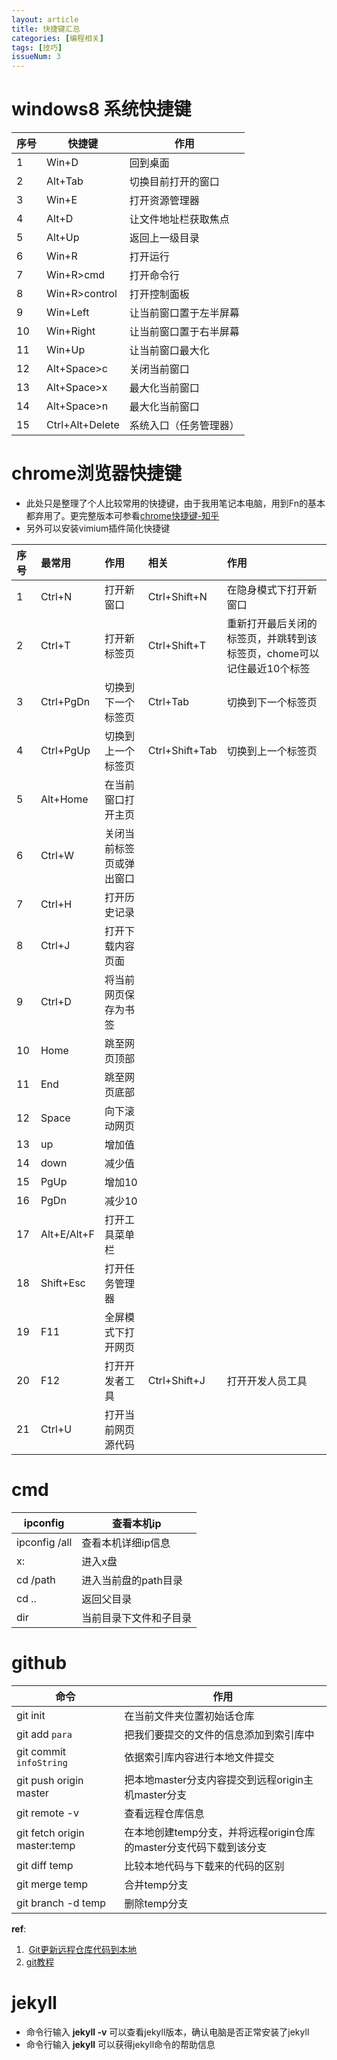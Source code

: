 ```yaml
---
layout: article
title: 快捷键汇总
categories: [编程相关]
tags: [技巧]
issueNum: 3
---
```

# windows8 系统快捷键

|序号|快捷键|作用|
|--|--|--|
|1|Win+D|回到桌面|
|2|Alt+Tab|切换目前打开的窗口|
|3|Win+E|打开资源管理器|
|4|Alt+D|让文件地址栏获取焦点|
|5|Alt+Up|返回上一级目录|
|6|Win+R|打开运行|
|7|Win+R>cmd|打开命令行|
|8|Win+R>control|打开控制面板|
|9|Win+Left|让当前窗口置于左半屏幕|
|10|Win+Right|让当前窗口置于右半屏幕|
|11|Win+Up|让当前窗口最大化|
|12|Alt+Space>c|关闭当前窗口|
|13|Alt+Space>x|最大化当前窗口|
|14|Alt+Space>n|最大化当前窗口|
|15|Ctrl+Alt+Delete|系统入口（任务管理器）|  

# chrome浏览器快捷键
- 此处只是整理了个人比较常用的快捷键，由于我用笔记本电脑，用到Fn的基本都弃用了。更完整版本可参看[chrome快捷键-知乎](https://www.zhihu.com/question/19555789)
- 另外可以安装vimium插件简化快捷键

|序号|最常用|作用|相关|作用|
|:-|:-|:-|:-|:-|
|1|Ctrl+N|打开新窗口|Ctrl+Shift+N|在隐身模式下打开新窗口|
|2|Ctrl+T|打开新标签页|Ctrl+Shift+T|重新打开最后关闭的标签页，并跳转到该标签页，chome可以记住最近10个标签|
|3|Ctrl+PgDn|切换到下一个标签页|Ctrl+Tab|切换到下一个标签页|
|4|Ctrl+PgUp |切换到上一个标签页 |Ctrl+Shift+Tab |切换到上一个标签页 |
|5  |Alt+Home |在当前窗口打开主页 | | |
|6  |Ctrl+W |关闭当前标签页或弹出窗口 | | |
|7  |Ctrl+H |打开历史记录 | | |
|8  |Ctrl+J |打开下载内容页面 | | |
|9  |Ctrl+D |将当前网页保存为书签 | | |
|10 |Home |跳至网页顶部 | | |
|11 |End |跳至网页底部 | | |
|12 |Space |向下滚动网页 | | |
|13 |up |增加值 | | |   
|14 |down |减少值 | | |
|15 |PgUp |增加10 | | |
|16 |PgDn |减少10 | | |
|17 |Alt+E/Alt+F |打开工具菜单栏 | | |
|18 |Shift+Esc |打开任务管理器 | | |
|19 | F11|全屏模式下打开网页| | | 
|20 |F12 |打开开发者工具 |Ctrl+Shift+J |打开开发人员工具 |
|21 |Ctrl+U |打开当前网页源代码| | |

# cmd  

|ipconfig|查看本机ip|
|-|-|
|ipconfig /all|查看本机详细ip信息|
|x:|进入x盘|
|cd /path|进入当前盘的path目录|
|cd ..|返回父目录|
|dir|当前目录下文件和子目录|

# github  

|命令|作用|
|-|-|
|git init|在当前文件夹位置初始话仓库|
|git add `para`|把我们要提交的文件的信息添加到索引库中|
|git commit `infoString`|依据索引库内容进行本地文件提交|
|git push origin master|把本地master分支内容提交到远程origin主机master分支|
|git remote -v|查看远程仓库信息|
|git fetch origin master:temp|在本地创建temp分支，并将远程origin仓库的master分支代码下载到该分支|
|git diff temp|比较本地代码与下载来的代码的区别|
|git merge temp|合并temp分支|
|git branch -d temp|删除temp分支|

**ref**:
1.  [Git更新远程仓库代码到本地](http://blog.csdn.net/chailyuan/article/details/53292031)
2. [git教程](http://www.yiibai.com/git/)

# jekyll
- 命令行输入 **jekyll -v** 可以查看jekyll版本，确认电脑是否正常安装了jekyll
- 命令行输入 **jekyll** 可以获得jekyll命令的帮助信息
